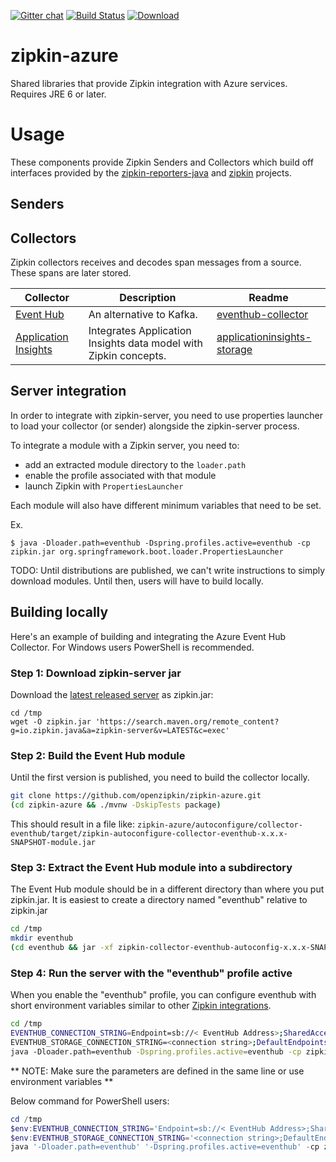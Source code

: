 [![Gitter chat](http://img.shields.io/badge/gitter-join%20chat%20%E2%86%92-brightgreen.svg)](https://gitter.im/openzipkin/zipkin)
[![Build Status](https://circleci.com/gh/openzipkin/zipkin-azure.svg?style=svg)](https://circleci.com/gh/openzipkin/zipkin-azure)
[![Download](https://api.bintray.com/packages/openzipkin/maven/zipkin-azure/images/download.svg)](https://bintray.com/openzipkin/maven/zipkin-azure/_latestVersion)

# zipkin-azure
Shared libraries that provide Zipkin integration with Azure services. Requires JRE 6 or later.

# Usage
These components provide Zipkin Senders and Collectors which build off interfaces provided by
the [zipkin-reporters-java](https://github.com/openzipkin/zipkin-reporter-java) and
[zipkin](https://github.com/openzipkin/zipkin) projects.

## Senders

## Collectors
Zipkin collectors receives and decodes span messages from a source. These
spans are later stored.

Collector | Description | Readme
--- | --- | ---
[Event Hub](./collector/eventhub) | An alternative to Kafka. | [eventhub-collector](/collector/eventhub/README.md)
[Application Insights](./collector/applicationinsights) | Integrates Application Insights data model with Zipkin concepts. | [applicationinsights-storage](/storage/applicationinsights/README.md)

## Server integration
In order to integrate with zipkin-server, you need to use properties
launcher to load your collector (or sender) alongside the zipkin-server
process.

To integrate a module with a Zipkin server, you need to:
* add an extracted module directory to the `loader.path`
* enable the profile associated with that module
* launch Zipkin with `PropertiesLauncher`

Each module will also have different minimum variables that need to be set.

Ex.
```
$ java -Dloader.path=eventhub -Dspring.profiles.active=eventhub -cp zipkin.jar org.springframework.boot.loader.PropertiesLauncher
```

TODO: Until distributions are published, we can't write instructions to
simply download modules. Until then, users will have to build locally.

## Building locally

Here's an example of building and integrating the Azure Event Hub Collector. For Windows users PowerShell is recommended.

### Step 1: Download zipkin-server jar
Download the [latest released server](https://search.maven.org/remote_content?g=io.zipkin.java&a=zipkin-server&v=LATEST&c=exec) as zipkin.jar:

```
cd /tmp
wget -O zipkin.jar 'https://search.maven.org/remote_content?g=io.zipkin.java&a=zipkin-server&v=LATEST&c=exec'
```

### Step 2: Build the Event Hub module
Until the first version is published, you need to build the collector locally.
``` bash
git clone https://github.com/openzipkin/zipkin-azure.git
(cd zipkin-azure && ./mvnw -DskipTests package)
```

This should result in a file like:
`zipkin-azure/autoconfigure/collector-eventhub/target/zipkin-autoconfigure-collector-eventhub-x.x.x-SNAPSHOT-module.jar`

### Step 3: Extract the Event Hub module into a subdirectory
The Event Hub module should be in a different directory than where you put zipkin.jar.
It is easiest to create a directory named "eventhub" relative to zipkin.jar

``` bash
cd /tmp
mkdir eventhub
(cd eventhub && jar -xf zipkin-collector-eventhub-autoconfig-x.x.x-SNAPSHOT-module.jar)
```

### Step 4: Run the server with the "eventhub" profile active
When you enable the "eventhub" profile, you can configure eventhub with
short environment variables similar to other [Zipkin integrations](https://github.com/openzipkin/zipkin/blob/master/zipkin-server/README.md#elasticsearch-storage).


``` bash
cd /tmp
EVENTHUB_CONNECTION_STRING=Endpoint=sb://< EventHub Address>;SharedAccessKeyName=<name>;SharedAccessKey=<key> \
EVENTHUB_STORAGE_CONNECTION_STRING=<connection string>;DefaultEndpointsProtocol=https;AccountName=<yourAccountName>;AccountKey=<yourAccountKey> \
java -Dloader.path=eventhub -Dspring.profiles.active=eventhub -cp zipkin.jar org.springframework.boot.loader.PropertiesLauncher
```
** NOTE: Make sure the parameters are defined in the same line or use environment variables **


Below command for PowerShell users:

``` PowerShell
cd /tmp
$env:EVENTHUB_CONNECTION_STRING='Endpoint=sb://< EventHub Address>;SharedAccessKeyName=<name>;SharedAccessKey=<key>'
$env:EVENTHUB_STORAGE_CONNECTION_STRING='<connection string>;DefaultEndpointsProtocol=https;AccountName=<yourAccountName>;AccountKey=<yourAccountKey>'
java '-Dloader.path=eventhub' '-Dspring.profiles.active=eventhub' -cp zipkin.jar org.springframework.boot.loader.PropertiesLauncher
```
